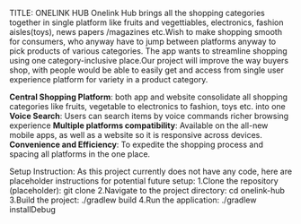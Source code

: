 TITLE: ONELINK HUB
         Onelink Hub brings all the shopping categories together in single platform like fruits and vegettiables, electronics, fashion aisles(toys), news papers /magazines etc.Wish to make shopping smooth for consumers, who anyway have to jump between platforms anyway to pick products of various categories. The app wants to streamline shopping using one category-inclusive place.Our project will improve the way buyers shop, with people would be able to easily get and access from single user experience platform for variety in a product category. 

**Central Shopping Platform**: both app and website consolidate all shopping categories like fruits, vegetable to electronics to fashion, toys etc. into one
**Voice Search**: Users can search items by voice commands richer browsing experience
**Multiple platforms compatibility**: Available on the all-new mobile apps, as well as a website so it is responsive across devices.
**Convenience and Efficiency**: To expedite the shopping process and spacing all platforms in the one place. 

Setup Instruction:
As this project currently does not have any code, here are placeholder instructions for potential future setup:
1.Clone the repository (placeholder):
git clone <repo-link>
2.Navigate to the project directory:
cd onelink-hub
3.Build the project:
./gradlew build
4.Run the application:
./gradlew installDebug 
